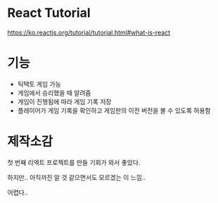 # React Tutorial
https://ko.reactjs.org/tutorial/tutorial.html#what-is-react

# 기능
 - 틱택토 게임 가능
 - 게임에서 승리했을 때 알려줌
 - 게임이 진행됨에 따라 게임 기록 저장
 - 플레이어가 게임 기록을 확인하고 게임판의 이전 버전을 볼 수 있도록 허용함

# 제작소감
첫 번째 리엑트 프로젝트를 만들 기회가 와서 좋았다.

하지만.. 아직까진 알 것 같으면서도 모르겠는 이 느낌..

어렵다..